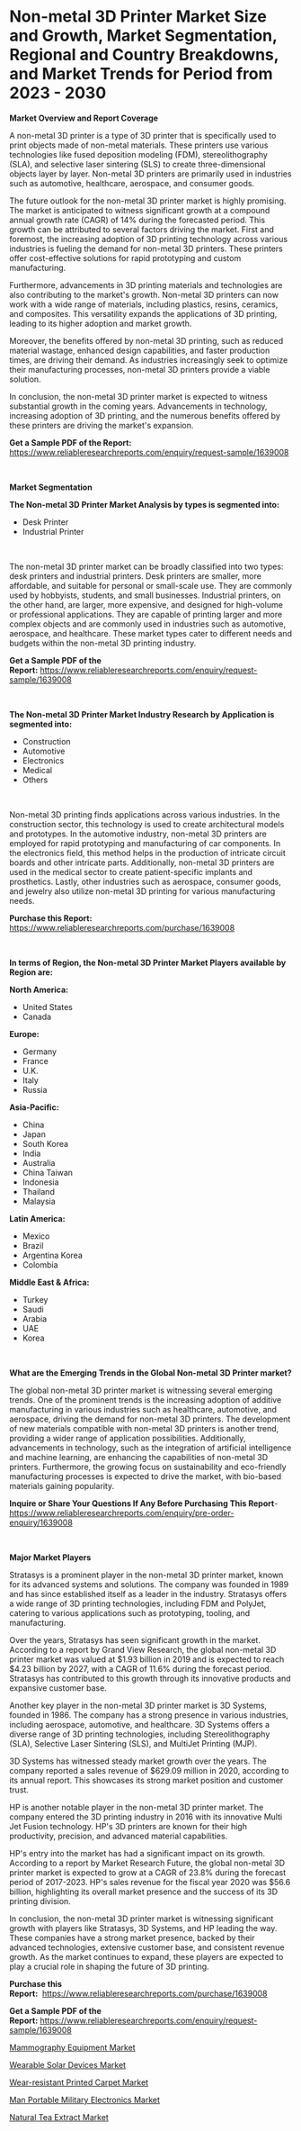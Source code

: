 <p><h1>Non-metal 3D Printer Market Size and Growth, Market Segmentation, Regional and Country Breakdowns, and Market Trends for Period from 2023 -  2030</h1></p><p><strong>Market Overview and Report Coverage</strong></p>
<p><p>A non-metal 3D printer is a type of 3D printer that is specifically used to print objects made of non-metal materials. These printers use various technologies like fused deposition modeling (FDM), stereolithography (SLA), and selective laser sintering (SLS) to create three-dimensional objects layer by layer. Non-metal 3D printers are primarily used in industries such as automotive, healthcare, aerospace, and consumer goods.</p><p>The future outlook for the non-metal 3D printer market is highly promising. The market is anticipated to witness significant growth at a compound annual growth rate (CAGR) of 14% during the forecasted period. This growth can be attributed to several factors driving the market. First and foremost, the increasing adoption of 3D printing technology across various industries is fueling the demand for non-metal 3D printers. These printers offer cost-effective solutions for rapid prototyping and custom manufacturing.</p><p>Furthermore, advancements in 3D printing materials and technologies are also contributing to the market's growth. Non-metal 3D printers can now work with a wide range of materials, including plastics, resins, ceramics, and composites. This versatility expands the applications of 3D printing, leading to its higher adoption and market growth.</p><p>Moreover, the benefits offered by non-metal 3D printing, such as reduced material wastage, enhanced design capabilities, and faster production times, are driving their demand. As industries increasingly seek to optimize their manufacturing processes, non-metal 3D printers provide a viable solution.</p><p>In conclusion, the non-metal 3D printer market is expected to witness substantial growth in the coming years. Advancements in technology, increasing adoption of 3D printing, and the numerous benefits offered by these printers are driving the market's expansion.</p></p>
<p><strong>Get a Sample PDF of the Report:</strong> <a href="https://www.reliableresearchreports.com/enquiry/request-sample/1639008">https://www.reliableresearchreports.com/enquiry/request-sample/1639008</a></p>
<p>&nbsp;</p>
<p><strong>Market Segmentation</strong></p>
<p><strong>The Non-metal 3D Printer Market Analysis by types is segmented into:</strong></p>
<p><ul><li>Desk Printer</li><li>Industrial Printer</li></ul></p>
<p>&nbsp;</p>
<p><p>The non-metal 3D printer market can be broadly classified into two types: desk printers and industrial printers. Desk printers are smaller, more affordable, and suitable for personal or small-scale use. They are commonly used by hobbyists, students, and small businesses. Industrial printers, on the other hand, are larger, more expensive, and designed for high-volume or professional applications. They are capable of printing larger and more complex objects and are commonly used in industries such as automotive, aerospace, and healthcare. These market types cater to different needs and budgets within the non-metal 3D printing industry.</p></p>
<p><strong>Get a Sample PDF of the Report:</strong>&nbsp;<a href="https://www.reliableresearchreports.com/enquiry/request-sample/1639008">https://www.reliableresearchreports.com/enquiry/request-sample/1639008</a></p>
<p>&nbsp;</p>
<p><strong>The Non-metal 3D Printer Market Industry Research by Application is segmented into:</strong></p>
<p><ul><li>Construction</li><li>Automotive</li><li>Electronics</li><li>Medical</li><li>Others</li></ul></p>
<p>&nbsp;</p>
<p><p>Non-metal 3D printing finds applications across various industries. In the construction sector, this technology is used to create architectural models and prototypes. In the automotive industry, non-metal 3D printers are employed for rapid prototyping and manufacturing of car components. In the electronics field, this method helps in the production of intricate circuit boards and other intricate parts. Additionally, non-metal 3D printers are used in the medical sector to create patient-specific implants and prosthetics. Lastly, other industries such as aerospace, consumer goods, and jewelry also utilize non-metal 3D printing for various manufacturing needs.</p></p>
<p><strong>Purchase this Report:</strong>&nbsp; <a href="https://www.reliableresearchreports.com/purchase/1639008">https://www.reliableresearchreports.com/purchase/1639008</a></p>
<p>&nbsp;</p>
<p><strong>In terms of Region, the Non-metal 3D Printer Market Players available by Region are:</strong></p>
<p>
    <p> <strong> North America: </strong>
        <ul>
            <li>United States</li>
            <li>Canada</li>
        </ul>
        </p> 
    <p> <strong> Europe: </strong>
        <ul>
            <li>Germany</li>
            <li>France</li>
            <li>U.K.</li>
            <li>Italy</li>
            <li>Russia</li>
        </ul>
        </p> 
    <p> <strong> Asia-Pacific: </strong>
        <ul>
            <li>China</li>
            <li>Japan</li>
            <li>South Korea</li>
            <li>India</li>
            <li>Australia</li>
            <li>China Taiwan</li>
            <li>Indonesia</li>
            <li>Thailand</li>
            <li>Malaysia</li>
        </ul>
        </p> 
    <p> <strong> Latin America: </strong>
        <ul>
            <li>Mexico</li>
            <li>Brazil</li>
            <li>Argentina Korea</li>
            <li>Colombia</li>
        </ul>
        </p> 
    <p> <strong> Middle East & Africa: </strong>
        <ul>
            <li>Turkey</li>
            <li>Saudi</li>
            <li>Arabia</li>
            <li>UAE</li>
            <li>Korea</li>
        </ul>
    </p>
    </p>
<p>&nbsp;</p>
<p><strong>What are the Emerging Trends in the Global Non-metal 3D Printer market?</strong></p>
<p><p>The global non-metal 3D printer market is witnessing several emerging trends. One of the prominent trends is the increasing adoption of additive manufacturing in various industries such as healthcare, automotive, and aerospace, driving the demand for non-metal 3D printers. The development of new materials compatible with non-metal 3D printers is another trend, providing a wider range of application possibilities. Additionally, advancements in technology, such as the integration of artificial intelligence and machine learning, are enhancing the capabilities of non-metal 3D printers. Furthermore, the growing focus on sustainability and eco-friendly manufacturing processes is expected to drive the market, with bio-based materials gaining popularity.</p></p>
<p><strong>Inquire or Share Your Questions If Any Before Purchasing This Report</strong>- <a href="https://www.reliableresearchreports.com/enquiry/pre-order-enquiry/1639008">https://www.reliableresearchreports.com/enquiry/pre-order-enquiry/1639008</a></p>
<p>&nbsp;</p>
<p><strong>Major Market Players</strong></p>
<p><p>Stratasys is a prominent player in the non-metal 3D printer market, known for its advanced systems and solutions. The company was founded in 1989 and has since established itself as a leader in the industry. Stratasys offers a wide range of 3D printing technologies, including FDM and PolyJet, catering to various applications such as prototyping, tooling, and manufacturing.</p><p>Over the years, Stratasys has seen significant growth in the market. According to a report by Grand View Research, the global non-metal 3D printer market was valued at $1.93 billion in 2019 and is expected to reach $4.23 billion by 2027, with a CAGR of 11.6% during the forecast period. Stratasys has contributed to this growth through its innovative products and expansive customer base.</p><p>Another key player in the non-metal 3D printer market is 3D Systems, founded in 1986. The company has a strong presence in various industries, including aerospace, automotive, and healthcare. 3D Systems offers a diverse range of 3D printing technologies, including Stereolithography (SLA), Selective Laser Sintering (SLS), and MultiJet Printing (MJP).</p><p>3D Systems has witnessed steady market growth over the years. The company reported a sales revenue of $629.09 million in 2020, according to its annual report. This showcases its strong market position and customer trust.</p><p>HP is another notable player in the non-metal 3D printer market. The company entered the 3D printing industry in 2016 with its innovative Multi Jet Fusion technology. HP's 3D printers are known for their high productivity, precision, and advanced material capabilities.</p><p>HP's entry into the market has had a significant impact on its growth. According to a report by Market Research Future, the global non-metal 3D printer market is expected to grow at a CAGR of 23.8% during the forecast period of 2017-2023. HP's sales revenue for the fiscal year 2020 was $56.6 billion, highlighting its overall market presence and the success of its 3D printing division.</p><p>In conclusion, the non-metal 3D printer market is witnessing significant growth with players like Stratasys, 3D Systems, and HP leading the way. These companies have a strong market presence, backed by their advanced technologies, extensive customer base, and consistent revenue growth. As the market continues to expand, these players are expected to play a crucial role in shaping the future of 3D printing.</p></p>
<p><strong>Purchase this Report:</strong>&nbsp;&nbsp;<a href="https://www.reliableresearchreports.com/purchase/1639008">https://www.reliableresearchreports.com/purchase/1639008</a></p>
<p></p>
<p><strong>Get a Sample PDF of the Report:</strong>&nbsp;<a href="https://www.reliableresearchreports.com/enquiry/request-sample/1639008">https://www.reliableresearchreports.com/enquiry/request-sample/1639008</a></p>
<p><p><a href="https://medium.com/@randyhuel1989/mammography-equipment-market-size-cagr-trends-2024-2030-71c03473367e">Mammography Equipment Market</a></p><p><a href="https://www.linkedin.com/pulse/wearable-solar-devices-market-size-share/">Wearable Solar Devices Market</a></p><p><a href="https://www.linkedin.com/pulse/wear-resistant-printed-carpet-market-share/">Wear-resistant Printed Carpet Market</a></p><p><a href="https://medium.com/@ishankishanrp23/man-portable-military-electronics-market-size-growth-forecast-2023-2030-d5d697eb08ed">Man Portable Military Electronics Market</a></p><p><a href="https://github.com/NorbertYates/Market-Research-Report-List-1/blob/main/natural-tea-extract-market.md">Natural Tea Extract Market</a></p></p>